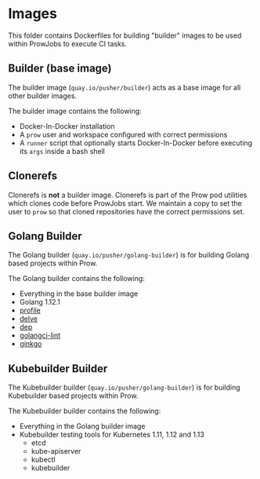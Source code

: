 # Images

This folder contains Dockerfiles for building "builder" images to be used within
ProwJobs to execute CI tasks.

## Builder (base image)

The builder image (`quay.io/pusher/builder`) acts as a base image for all other
builder images.

The builder image contains the following:
- Docker-In-Docker installation
- A `prow` user and workspace configured with correct permissions
- A `runner` script that optionally starts Docker-In-Docker before executing
its `args` inside a bash shell

## Clonerefs

Clonerefs is **not** a builder image. Clonerefs is part of the Prow pod utilities
which clones code before ProwJobs start.
We maintain a copy to set the user to `prow` so that cloned repositories
have the correct permissions set.

## Golang Builder

The Golang builder (`quay.io/pusher/golang-builder`) is for building Golang
based projects within Prow.

The Golang builder contains the following:
- Everything in the base builder image
- Golang 1.12.1
- [profile](github.com/pkg/profile)
- [delve](github.com/go-delve/delve)
- [dep](github.com/golang/dep)
- [golangci-lint](github.com/golangci/golangci-lint)
- [ginkgo](github.com/onsi/ginkgo)

## Kubebuilder Builder

The Kubebuilder builder (`quay.io/pusher/golang-builder`) is for building
Kubebuilder based projects within Prow.

The Kubebuilder builder contains the following:
- Everything in the Golang builder image
- Kubebuilder testing tools for Kubernetes 1.11, 1.12 and 1.13
  - etcd
  - kube-apiserver
  - kubectl
  - kubebuilder
